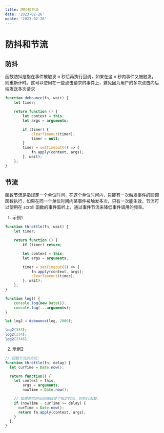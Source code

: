 ```yaml
---
title: 防抖和节流
date: '2023-02-26'
udate: '2023-02-26'
---
```

# 防抖和节流

## 防抖
函数防抖是指在事件被触发 n 秒后再执行回调，如果在这 n 秒内事件又被触发，则重新计时。这可以使用在一些点击请求的事件上，避免因为用户的多次点击向后端发送多次请求

```js
function debounce(fn, wait) {
	let timer;

	return function () {
		let context = this;
		let args = arguments;

		if (timer) {
			clearTimeout(timer);
			timer = null;
		}
		timer = setTimeout(() => {
			fn.apply(context, args);
		}, wait);
	};
}

```

## 节流
函数节流是指规定一个单位时间，在这个单位时间内，只能有一次触发事件的回调函数执行，如果在同一个单位时间内某事件被触发多次，只有一次能生效。节流可以使用在 scroll 函数的事件监听上，通过事件节流来降低事件调用的频率。

1. 示例1

```js 
function throttle(fn, wait) {
	let timer;

	return function () {
		if (timer) return;

		let context = this;
		let args = arguments;

		timer = setTimeout(() => {
			fn.apply(context, args);
			clearTimeout(timer);
		}, wait);
	};
}

function log() {
	console.log(new Date());
	console.log(...arguments);
}

let log2 = debounce(log, 2000);

log2(333);
log2(334);
log2(3346);
```

2. 示例2

```js
// 函数节流的实现;
function throttle(fn, delay) {
  let curTime = Date.now();

  return function() {
    let context = this,
        args = arguments,
        nowTime = Date.now();

    // 如果两次时间间隔超过了指定时间，则执行函数。
    if (nowTime - curTime >= delay) {
      curTime = Date.now();
      return fn.apply(context, args);
    }
  };
}

```
